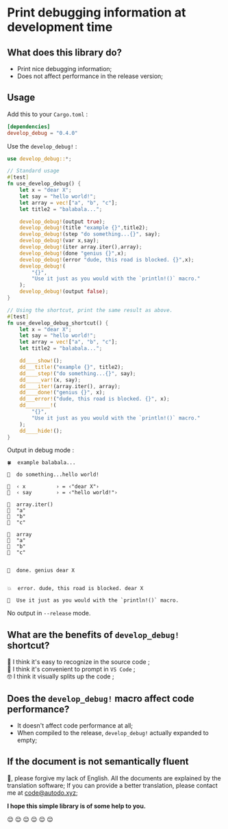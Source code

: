 # Print debugging information at development time

## What does this library do?

* Print nice debugging information;
* Does not affect performance in the release version;

## **Usage**

Add this to your `Cargo.toml` :

``` toml
[dependencies]
develop_debug = "0.4.0"
```

Use the `develop_debug!` :

``` rust
use develop_debug::*;

// Standard usage
#[test]
fn use_develop_debug() {
    let x = "dear X";
    let say = "hello world!";
    let array = vec!["a", "b", "c"];
    let title2 = "balabala...";

    develop_debug!(output true);
    develop_debug!(title "example {}",title2);
    develop_debug!(step "do something...{}", say);
    develop_debug!(var x,say);
    develop_debug!(iter array.iter(),array);
    develop_debug!(done "genius {}",x);
    develop_debug!(error "dude, this road is blocked. {}",x);
    develop_debug!(
        "{}",
        "Use it just as you would with the `println!()` macro."
    );
    develop_debug!(output false);
}

// Using the shortcut, print the same result as above.
#[test]
fn use_develop_debug_shortcut() {
    let x = "dear X";
    let say = "hello world!";
    let array = vec!["a", "b", "c"];
    let title2 = "balabala...";

    dd____show!();
    dd___title!("example {}", title2);
    dd____step!("do something...{}", say);
    dd_____var!(x, say);
    dd____iter!(array.iter(), array);
    dd____done!("genius {}", x);
    dd___error!("dude, this road is blocked. {}", x);
    dd________!(
        "{}",
        "Use it just as you would with the `println!()` macro."
    );
    dd____hide!();
}

```

Output in debug mode :

``` output
🍀  example balabala...

🦀  do something...hello world!

🔹  ‹ x          › = ‹"dear X"›
🔹  ‹ say        › = ‹"hello world!"›

🔶  array.iter()
🔸  "a"
🔸  "b"
🔸  "c"

🔶  array
🔸  "a"
🔸  "b"
🔸  "c"


🌱  done. genius dear X


💥  error. dude, this road is blocked. dear X

🐰  Use it just as you would with the `println!()` macro.
```

No output in `--release` mode.

## **What are the benefits of `develop_debug!` shortcut?**

😬 I think it's easy to recognize in the source code ;  
🤤 I think it's convenient to prompt in `VS Code` ;  
🤓 I think it visually splits up the code ;  

## **Does the `develop_debug!` macro affect code performance?**

* It doesn't affect code performance at all;
* When compiled to the release, `develop_debug!` actually expanded to empty;

## If the document is not semantically fluent

🥺, please forgive my lack of English.
All the documents are explained by the translation software;
If you can provide a better translation, please contact me at [code@autodo.xyz](mailto:code@autodo.xyz);

**I hope this simple library is of some help to you.**

😌 😌 😌 😌 😌 😌  
